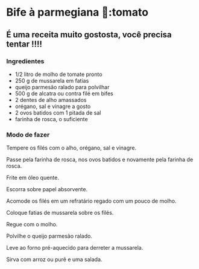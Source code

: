 # Bife à parmegiana :meat_on_bone::tomato

## É uma receita muito gostosta, você precisa tentar !!!!

### Ingredientes

- 1/2 litro de molho de tomate pronto
- 250 g de mussarela em fatias
- queijo parmesão ralado para polvilhar
- 500 g de alcatra ou contra filé em bifes
- 2 dentes de alho amassados
- orégano, sal e vinagre a gosto
- 2 ovos batidos com 1 pitada de sal
- farinha de rosca, o suficiente

### Modo de fazer

Tempere os filés com o alho, orégano, sal e vinagre.

Passe pela farinha de rosca, nos ovos batidos e novamente pela farinha de rosca.

Frite em óleo quente.

Escorra sobre papel absorvente.

Acomode os filés em um refratário regado com um pouco de molho.

Coloque fatias de mussarela sobre os filés.

Regue com o molho.

Polvilhe o queijo parmesão ralado.

Leve ao forno pré-aquecido para derreter a mussarela.

Sirva com arroz ou purê e uma salada.
